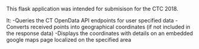 This flask application was intended for submisison for the CTC 2018. 

It:
-Queries the CT OpenData API endpoints for user specified data
-Converts received points into geographical coordinates (if not included in the response data)
-Displays the coordinates with details on an embedded google maps page localized on the specified area
